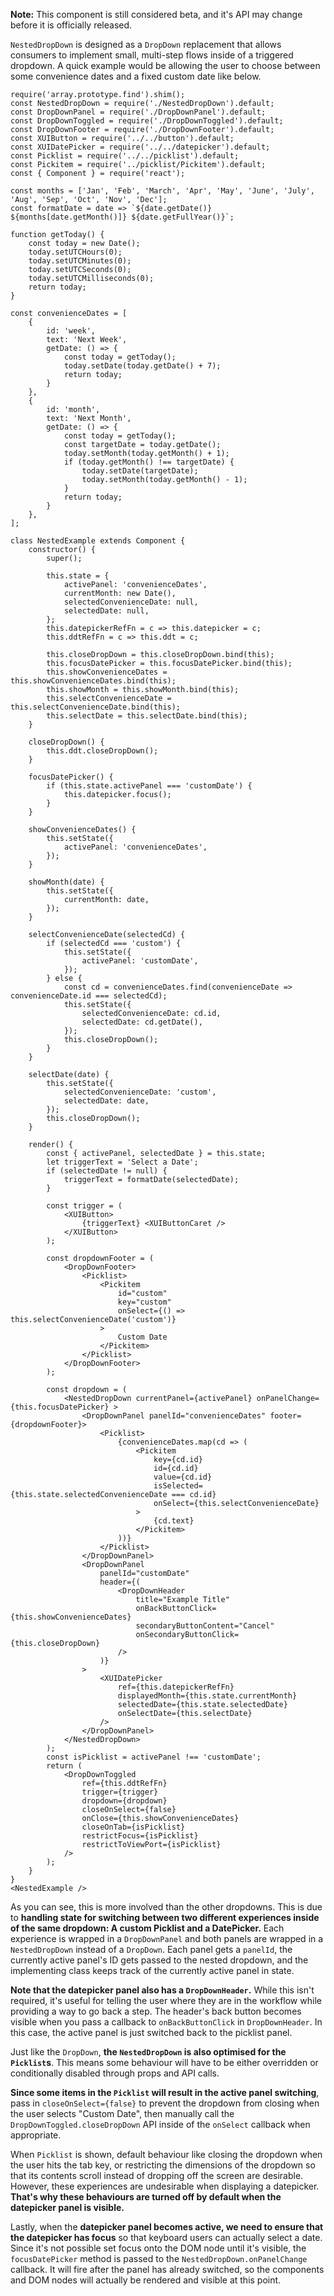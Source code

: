 **Note:** This component is still considered beta, and it's API may change before it is officially released.

`NestedDropDown` is designed as a `DropDown` replacement that allows consumers to implement small, multi-step flows inside of a triggered dropdown.  A quick example would be allowing the user to choose between some convenience dates and a fixed custom date like below.

```
require('array.prototype.find').shim();
const NestedDropDown = require('./NestedDropDown').default;
const DropDownPanel = require('./DropDownPanel').default;
const DropDownToggled = require('./DropDownToggled').default;
const DropDownFooter = require('./DropDownFooter').default;
const XUIButton = require('../../button').default;
const XUIDatePicker = require('../../datepicker').default;
const Picklist = require('../../picklist').default;
const Pickitem = require('../picklist/Pickitem').default;
const { Component } = require('react');

const months = ['Jan', 'Feb', 'March', 'Apr', 'May', 'June', 'July', 'Aug', 'Sep', 'Oct', 'Nov', 'Dec'];
const formatDate = date => `${date.getDate()} ${months[date.getMonth()]} ${date.getFullYear()}`;

function getToday() {
	const today = new Date();
	today.setUTCHours(0);
	today.setUTCMinutes(0);
	today.setUTCSeconds(0);
	today.setUTCMilliseconds(0);
	return today;
}

const convenienceDates = [
	{
		id: 'week',
		text: 'Next Week',
		getDate: () => {
			const today = getToday();
			today.setDate(today.getDate() + 7);
			return today;
		}
	},
	{
		id: 'month',
		text: 'Next Month',
		getDate: () => {
			const today = getToday();
			const targetDate = today.getDate();
			today.setMonth(today.getMonth() + 1);
			if (today.getMonth() !== targetDate) {
				today.setDate(targetDate);
				today.setMonth(today.getMonth() - 1);
			}
			return today;
		}
	},
];

class NestedExample extends Component {
	constructor() {
		super();

		this.state = {
			activePanel: 'convenienceDates',
			currentMonth: new Date(),
			selectedConvenienceDate: null,
			selectedDate: null,
		};
		this.datepickerRefFn = c => this.datepicker = c;
		this.ddtRefFn = c => this.ddt = c;

		this.closeDropDown = this.closeDropDown.bind(this);
		this.focusDatePicker = this.focusDatePicker.bind(this);
		this.showConvenienceDates = this.showConvenienceDates.bind(this);
		this.showMonth = this.showMonth.bind(this);
		this.selectConvenienceDate = this.selectConvenienceDate.bind(this);
		this.selectDate = this.selectDate.bind(this);
	}

	closeDropDown() {
		this.ddt.closeDropDown();
	}

	focusDatePicker() {
		if (this.state.activePanel === 'customDate') {
			this.datepicker.focus();
		}
	}

	showConvenienceDates() {
		this.setState({
			activePanel: 'convenienceDates',
		});
	}

	showMonth(date) {
		this.setState({
			currentMonth: date,
		});
	}

	selectConvenienceDate(selectedCd) {
		if (selectedCd === 'custom') {
			this.setState({
				activePanel: 'customDate',
			});
		} else {
			const cd = convenienceDates.find(convenienceDate => convenienceDate.id === selectedCd);
			this.setState({
				selectedConvenienceDate: cd.id,
				selectedDate: cd.getDate(),
			});
			this.closeDropDown();
		}
	}

	selectDate(date) {
		this.setState({
			selectedConvenienceDate: 'custom',
			selectedDate: date,
		});
		this.closeDropDown();
	}

	render() {
		const { activePanel, selectedDate } = this.state;
		let triggerText = 'Select a Date';
		if (selectedDate != null) {
			triggerText = formatDate(selectedDate);
		}

		const trigger = (
			<XUIButton>
				{triggerText} <XUIButtonCaret />
			</XUIButton>
		);

		const dropdownFooter = (
			<DropDownFooter>
				<Picklist>
					<Pickitem
						id="custom"
						key="custom"
						onSelect={() => this.selectConvenienceDate('custom')}
					>
						Custom Date
					</Pickitem>
				</Picklist>
			</DropDownFooter>
		);

		const dropdown = (
			<NestedDropDown currentPanel={activePanel} onPanelChange={this.focusDatePicker} >
				<DropDownPanel panelId="convenienceDates" footer={dropdownFooter}>
					<Picklist>
						{convenienceDates.map(cd => (
							<Pickitem
								key={cd.id}
								id={cd.id}
								value={cd.id}
								isSelected={this.state.selectedConvenienceDate === cd.id}
								onSelect={this.selectConvenienceDate}
							>
								{cd.text}
							</Pickitem>
						))}
					</Picklist>
				</DropDownPanel>
				<DropDownPanel
					panelId="customDate"
					header={(
						<DropDownHeader
							title="Example Title"
							onBackButtonClick={this.showConvenienceDates}
							secondaryButtonContent="Cancel"
							onSecondaryButtonClick={this.closeDropDown}
						/>
					)}
				>
					<XUIDatePicker
						ref={this.datepickerRefFn}
						displayedMonth={this.state.currentMonth}
						selectedDate={this.state.selectedDate}
						onSelectDate={this.selectDate}
					/>
				</DropDownPanel>
			</NestedDropDown>
		);
		const isPicklist = activePanel !== 'customDate';
		return (
			<DropDownToggled
				ref={this.ddtRefFn}
				trigger={trigger}
				dropdown={dropdown}
				closeOnSelect={false}
				onClose={this.showConvenienceDates}
				closeOnTab={isPicklist}
				restrictFocus={isPicklist}
				restrictToViewPort={isPicklist}
			/>
		);
	}
}
<NestedExample />
```

As you can see, this is more involved than the other dropdowns.  This is due to **handling state for switching between two different experiences inside of the same dropdown: A custom Picklist and a DatePicker.**  Each experience is wrapped in a `DropDownPanel` and both panels are wrapped in a `NestedDropDown` instead of a `DropDown`.  Each panel gets a `panelId`, the currently active panel's ID gets passed to the nested dropdown, and the implementing class keeps track of the currently active panel in state.

**Note that the datepicker panel also has a `DropDownHeader`.**  While this isn't required, it's useful for telling the user where they are in the workflow while providing a way to go back a step. The header's back button becomes visible when you pass a callback to `onBackButtonClick` in `DropDownHeader`. In this case, the active panel is just switched back to the picklist panel.

Just like the `DropDown`, **the `NestedDropDown` is also optimised for the `Picklist`s**.  This means some behaviour will have to be either overridden or conditionally disabled through props and API calls.

**Since some items in the `Picklist` will result in the active panel switching**, pass in `closeOnSelect={false}` to prevent the dropdown from closing when the user selects "Custom Date", then manually call the `DropDownToggled.closeDropDown` API inside of the `onSelect` callback when appropriate.

When `Picklist` is shown, default behaviour like closing the dropdown when the user hits the tab key, or restricting the dimensions of the dropdown so that its contents scroll instead of dropping off the screen are desirable. However, these experiences are undesirable when displaying a datepicker. **That's why these behaviours are turned off by default when the datepicker panel is visible.**

Lastly, when the **datepicker panel becomes active, we need to ensure that the datepicker has focus** so that keyboard users can actually select a date.  Since it's not possible set focus onto the DOM node until it's visible, the `focusDatePicker` method is passed to the `NestedDropDown.onPanelChange` callback.  It will fire after the panel has already switched, so the components and DOM nodes will actually be rendered and visible at this point.
